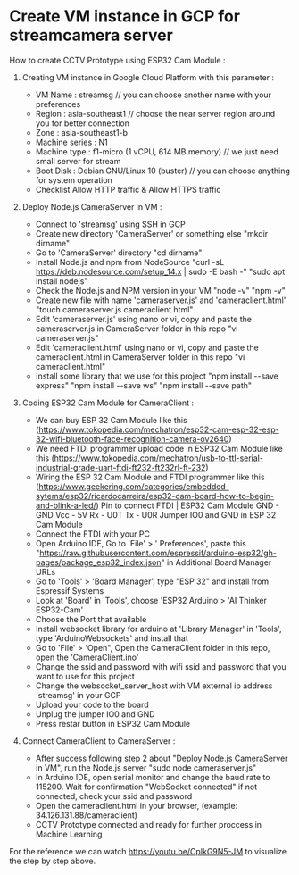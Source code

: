 # Create VM instance in GCP for streamcamera server
How to create CCTV Prototype using ESP32 Cam Module :
1. Creating VM instance in Google Cloud Platform with this parameter :
    - VM Name : streamsg // you can choose another name with your preferences
    - Region : asia-southeast1 // choose the near server region around you for better connection
    - Zone : asia-southeast1-b
    - Machine series : N1
    - Machine type : f1-micro (1 vCPU, 614 MB memory) // we just need small server for stream
    - Boot Disk : Debian GNU/Linux 10 (buster) // you can choose anything for system operation
    - Checklist Allow HTTP traffic & Allow HTTPS traffic

2. Deploy Node.js CameraServer in VM :
    - Connect to 'streamsg' using SSH in GCP
    - Create new directory 'CameraServer' or something else
        "mkdir dirname"
    - Go to 'CameraServer' directory
        "cd dirname"
    - Install Node.js and npm from NodeSource
        "curl -sL https://deb.nodesource.com/setup_14.x | sudo -E bash -"
        "sudo apt install nodejs"
    - Check the Node.js and NPM version in your VM
        "node -v"
        "npm -v"
    - Create new file with name 'cameraserver.js' and 'cameraclient.html'
        "touch cameraserver.js cameraclient.html"
    - Edit 'cameraserver.js' using nano or vi, copy and paste the cameraserver.js in CameraServer folder in this repo
        "vi cameraserver.js"
    - Edit 'cameraclient.html' using nano or vi, copy and paste the cameraclient.html in CameraServer folder in this repo
        "vi cameraclient.html"
    - Install some library that we use for this project
        "npm install --save express"
        "npm install --save ws"
        "npm install --save path"

3. Coding ESP32 Cam Module for CameraClient :
    - We can buy ESP 32 Cam Module like this (https://www.tokopedia.com/mechatron/esp32-cam-esp-32-esp-32-wifi-bluetooth-face-recognition-camera-ov2640)
    - We need FTDI programmer upload code in ESP32 Cam Module like this (https://www.tokopedia.com/mechatron/usb-to-ttl-serial-industrial-grade-uart-ftdi-ft232-ft232rl-ft-232)
    - Wiring the ESP 32 Cam Module and FTDI programmer like this (https://www.geekering.com/categories/embedded-sytems/esp32/ricardocarreira/esp32-cam-board-how-to-begin-and-blink-a-led/)
    Pin to connect
    FTDI | ESP32 Cam Module
    GND - GND
    Vcc - 5V
    Rx - U0T
    Tx - U0R
    Jumper IO0 and GND in ESP 32 Cam Module
    - Connect the FTDI with your PC
    - Open Arduino IDE, Go to 'File' > ' Preferences', paste this
        "https://raw.githubusercontent.com/espressif/arduino-esp32/gh-pages/package_esp32_index.json"
    in Additional Board Manager URLs
    - Go to 'Tools' > 'Board Manager', type "ESP 32" and install from Espressif Systems
    - Look at 'Board' in 'Tools', choose 'ESP32 Arduino > 'AI Thinker ESP32-Cam'
    - Choose the Port that available
    - Install websocket library for arduino at 'Library Manager' in 'Tools', type 'ArduinoWebsockets' and install that
    - Go to 'File' > 'Open", Open the CameraClient folder in this repo, open the 'CameraClient.ino'
    - Change the ssid and password with wifi ssid and password that you want to use for this project
    - Change the websocket_server_host with VM external ip address 'streamsg' in your GCP
    - Upload your code to the board
    - Unplug the jumper IO0 and GND
    - Press restar button in ESP32 Cam Module

4. Connect CameraClient to CameraServer :
    - After success following step 2 about "Deploy Node.js CameraServer in VM", run the Node.js server
        "sudo node cameraserver.js"
    - In Arduino IDE, open serial monitor and change the baud rate to 115200. Wait for confirmation "WebSocket connected" if not connected, check your ssid and password
    - Open the cameraclient.html in your browser, (example: 34.126.131.88/cameraclient)
    - CCTV Prototype connected and ready for further proccess in Machine Learning

For the reference we can watch https://youtu.be/CpIkG9N5-JM to visualize the step by step above.